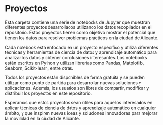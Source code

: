 # Proyectos

Esta carpeta contiene una serie de notebooks de Jupyter que muestran diferentes proyectos desarrollados utilizando los datos recopilados en el repositorio. Estos proyectos tienen como objetivo mostrar el potencial que tienen los datos para resolver problemas prácticos en la ciudad de Alicante.

Cada notebook está enfocado en un proyecto específico y utiliza diferentes técnicas y herramientas de ciencia de datos y aprendizaje automático para analizar los datos y obtener conclusiones interesantes. Los notebooks están escritos en Python y utilizan librerías como Pandas, Matplotlib, Seaborn, Scikit-learn, entre otras.

Todos los proyectos están disponibles de forma gratuita y se pueden utilizar como punto de partida para desarrollar nuevas soluciones y aplicaciones. Además, los usuarios son libres de compartir, modificar y distribuir los proyectos en este repositorio.

Esperamos que estos proyectos sean útiles para aquellos interesados en aplicar técnicas de ciencia de datos y aprendizaje automático en cualquier ámbito, y que inspiren nuevas ideas y soluciones innovadoras para mejorar la movilidad en la ciudad de Alicante.
